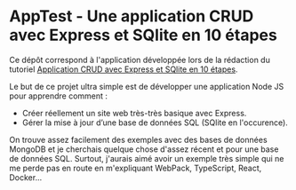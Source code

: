 # AppTest - Une application CRUD avec Express et SQlite en 10 étapes

Ce dépôt correspond à l'application développée lors de la rédaction du tutoriel
[Application CRUD avec Express et SQlite en 10 étapes](https://blog.pagesd.info/2019/09/11/crud-avec-express-sqlite-10-etapes/).

Le but de ce projet ultra simple est de développer une application Node JS pour apprendre comment :

* Créer réellement un site web très-très basique avec Express.
* Gérer la mise à jour d’une base de données SQL (SQlite en l'occurence).

On trouve assez facilement des exemples avec des bases de données MongoDB et je
cherchais quelque chose d'assez récent et pour une base de données SQL. Surtout,
j'aurais aimé avoir un exemple très simple qui ne me perde pas en route en
m'expliquant WebPack, TypeScript, React, Docker...
